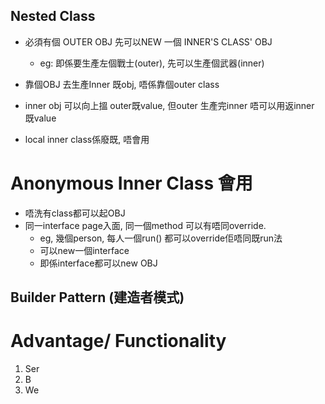## Nested Class
- 必須有個 OUTER OBJ 先可以NEW 一個 INNER'S CLASS' OBJ
  - eg: 即係要生產左個戰士(outer), 先可以生產個武器(inner)
- 靠個OBJ 去生產Inner 既obj, 唔係靠個outer class
- inner obj 可以向上搵 outer既value, 但outer 生產完inner 唔可以用返inner 既value

- local inner class係廢既, 唔會用

# Anonymous Inner Class 會用
- 唔洗有class都可以起OBJ
- 同一interface page入面, 同一個method 可以有唔同override.
  - eg, 幾個person, 每人一個run() 都可以override佢唔同既run法
  - 可以new一個interface
  - 即係interface都可以new OBJ

## Builder Pattern (建造者模式)
# Advantage/ Functionality
1. Ser
2. B
3. We